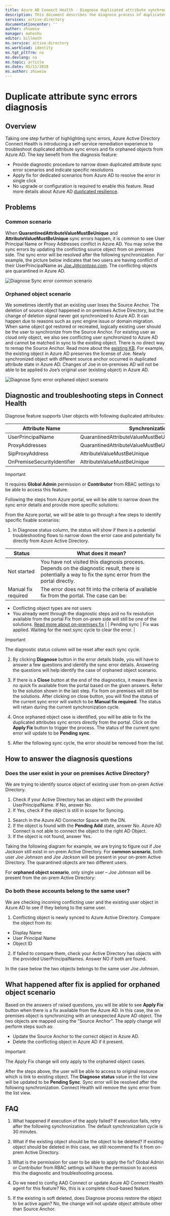 ```yaml
---
title: Azure AD Connect Health - Diagnose duplicated attribute synchronization errors | Microsoft Docs
description: This document describes the diagnose process of duplicated attribute synchronization errors and potential fix of the orphaned object scenarios directly from Azure portal.
services: active-directory
documentationcenter: ''
author: zhiweiw
manager: maheshu
editor: billmath
ms.service: active-directory
ms.workload: identity
ms.tgt_pltfrm: na
ms.devlang: na
ms.topic: article
ms.date: 05/11/2018
ms.author: zhiweiw
---
```


# Duplicate attribute sync errors diagnosis

## Overview
Taking one step further of highlighting sync errors, Azure Active Directory Connect Health is introducing a self-service remediation experience to troubleshoot duplicated attribute sync errors and fix orphaned objects from Azure AD. 
The key benefit from the diagnosis feature:
- Provide diagnostic procedure to narrow down duplicated attribute sync error scenarios and indicate specific resolutions
- Apply fix for dedicated scenarios from Azure AD to resolve the error in single click
- No upgrade or configuration is required to enable this feature.
Read more details about Azure AD [duplicated resilience](https://aka.ms/dupattributeresdocs).

## Problems
### Common scenario
When **QuarantinedAttributeValueMustBeUnique** and **AttributeValueMustBeUnique** sync errors happen, it is common to see User Principal Name or Proxy Addresses conflict in Azure AD. You may solve the sync errors by updating the conflicting source object from on premises side. The sync error will be resolved after the following synchronization. 
For example, the picture below indicates that two users are having conflict of their UserPrincipalName as *Joe.J@contoso.com*. The conflicting objects are quarantined in Azure AD. 

![Diagnose Sync error common scenario](./media/active-directory-aadconnect-health-sync-iidfix/IIdFixCommonCase.png)

### Orphaned object scenario
We sometimes identify that an existing user loses the Source Anchor. The deletion of source object happened in on premises Active Directory, but the change of deletion signal never got synchronized to Azure AD. It can happen due to reasons such as sync engine issue or domain migration. When same object got restored or recreated, logically existing user should be the user to synchronize from the Source Anchor. For existing user as cloud only object, we also see conflicting user synchronized to Azure AD and cannot be matched in sync to the existing object. There is no direct way to remap the Source Anchor. Read more about the [existing KB](https://support.microsoft.com/help/2647098). 
For example, the existing object in Azure AD preserves the license of Joe. Newly synchronized object with different source anchor occurred in duplicated attribute state in Azure AD. Changes of Joe in on-premises AD will not be able to be applied to Joe’s original user (existing object) in Azure AD.  

![Diagnose Sync error orphaned object scenario](./media/active-directory-aadconnect-health-sync-iidfix/IIdFixOrphanedCase.png)

## Diagnostic and troubleshooting steps in Connect Health 
Diagnose feature supports User objects with following duplicated attributes:

| Attribute Name | Synchronization Error Types|
| ------------------ | -----------------|
| UserPrincipalName | QuarantinedAttributeValueMustBeUnique/AttributeValueMustBeUnique | 
| ProxyAddresses | QuarantinedAttributeValueMustBeUnique/AttributeValueMustBeUnique | 
| SipProxyAddress | AttributeValueMustBeUnique | 
| OnPremiseSecurityIdentifier |  AttributeValueMustBeUnique |

>[!IMPORTANT]
> It requires **Global Admin** permission or **Contributor** from RBAC settings to be able to access this feature. 
>

Following the steps from Azure portal, we will be able to narrow down the sync error details and provide more specific solutions:


From the Azure portal, we will be able to go through a few steps to identify specific fixable scenarios:
1.	In Diagnose status column, the status will show if there is a potential troubleshooting flows to narrow down the error case and potentially fix directly from Azure Active Directory.

| Status | What does it mean? |
| ------------------ | -----------------|
| Not started | You have not visited this diagnosis process. Depends on the diagnostic result, there is potentially a way to fix the sync error from the portal directly. |
| Manual fix required | The error does not fit into the criteria of available fix from the portal. The case can be: 
- Conflicting object types are not users
- You already went through the diagnostic steps and no fix resolution available from the portal
Fix from on-prem side will still be one of the solutions. [Read more about on-premises fix](https://support.microsoft.com/help/2647098/) | 
| Pending sync | Fix was applied. Waiting for the next sync cycle to clear the error. |

>[!IMPORTANT]
> The diagnostic status column will be reset after each sync cycle. 
>

2.	By clicking **Diagnose** button in the error details blade, you will have to answer a few questions and identify the sync error details. Answering the questions will help identify the case of orphaned object scenario. 

3.	If there is a **Close** button at the end of the diagnostics, it means there is no quick fix available from the portal based on the given answers. Refer to the solution shown in the last step. Fix from on premises will still be the solutions. After clicking on close button, you will find the status of the current sync error will switch to be **Manual fix required**. The status will retain during the current synchronization cycle.

4.	Once orphaned object case is identified, you will be able to fix the duplicated attributes sync errors directly from the portal. Click on the **Apply Fix** button to trigger the process. The status of the current sync error will update to be **Pending sync**.

5.	After the following sync cycle, the error should be removed from the list.

## How to answer the diagnosis questions 
### Does the user exist in your on premises Active Directory?

We are trying to identify source object of existing user from on-prem Active Directory.

1.	Check if your Active Directory has an object with the provided UserPrincipalName. If No, answer No.
2.	If Yes, check if the object is still in scope for Syncing.
1)	Search in the Azure AD Connector Space with the DN.
2)	If the object is found with the **Pending Add** state, answer No. Azure AD Connect is not able to connect the object to the right AD Object.
3)	If the object is not found, answer Yes.

Taking the following diagram for example, we are trying to figure out if *Joe Jackson* still exist in on-prem Active Directory.
For **common scenario**, both user *Joe Johnson* and *Joe Jackson* will be present in your on-prem Active Directory. The quarantined objects are two different users.

For **orphaned object scenario**, only single user – *Joe Johnson* will be present from the on-prem Active Directory:


### Do both these accounts belong to the same user?
We are checking incoming conflicting user and the existing user object in Azure AD to see if they belong to the same user.
1.	Conflicting object is newly synced to Azure Active Directory. Compare the object from its:
-	Display Name
-	User Principal Name
-	Object ID
2.	If failed to compare them, check your Active Directory has objects with the provided UserPrincipalNames. Answer NO if both are found.

In the case below the two objects belongs to the same user *Joe Johnson*.


## What happened after fix is applied for orphaned object scenario
Based on the answers of raised questions, you will be able to see **Apply Fix** button when there is a fix available from the Azure AD. In this case, the on premises object is synchronizing with an unexpected Azure AD object. The two objects are mapped using the "Source Anchor". The apply change will perform steps such as:
- Update the Source Anchor to the correct object in Azure AD.
- Delete the conflicting object in Azure AD if it present.

>[!IMPORTANT]
> The Apply Fix change will only apply to the orphaned object cases.
>

After the steps above, the user will be able to access to original resource which is link to existing object. 
The **Diagnose status** value in the list view will be updated to be **Pending Sync**.
Sync error will be resolved after the following synchronization. Connect Health will remove the sync error from the list view. 


## FAQ
1.	What happened if execution of the apply failed?
If execution fails, retry after the following synchronization. The default synchronization cycle is 30 minutes. 

2.	What if the existing object should be the object to be deleted?
If existing object should be deleted in this case, we still recommend fix it from on-prem Active Directory.

3.	What is the permission for user to be able to apply the fix?
Global Admin or Contributor from RBAC settings will have the permission to access this the diagnostic and troubleshooting process.

4.	Do we need to config AAD Connect or update Azure AD Connect Health agent for this feature?
No, this is a complete cloud-based feature.

5.	If the existing is soft deleted, does Diagnose process restore the object to be active again?
No, the change will not update object attribute other than Source Anchor. 
